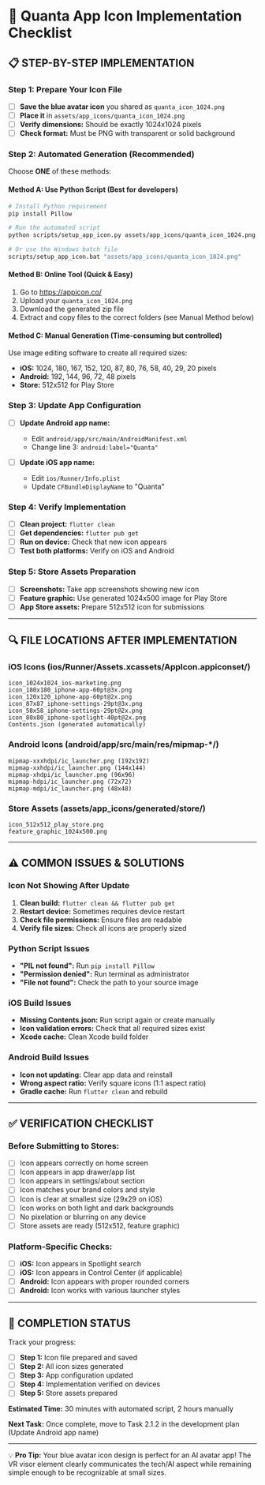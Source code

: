 # 🎯 Quanta App Icon Implementation Checklist

## 📋 **STEP-BY-STEP IMPLEMENTATION**

### **Step 1: Prepare Your Icon File**
- [ ] **Save the blue avatar icon** you shared as `quanta_icon_1024.png`
- [ ] **Place it** in `assets/app_icons/quanta_icon_1024.png`
- [ ] **Verify dimensions:** Should be exactly 1024x1024 pixels
- [ ] **Check format:** Must be PNG with transparent or solid background

### **Step 2: Automated Generation (Recommended)**
Choose **ONE** of these methods:

#### **Method A: Use Python Script (Best for developers)**
```bash
# Install Python requirement
pip install Pillow

# Run the automated script
python scripts/setup_app_icon.py assets/app_icons/quanta_icon_1024.png

# Or use the Windows batch file
scripts/setup_app_icon.bat "assets/app_icons/quanta_icon_1024.png"
```

#### **Method B: Online Tool (Quick & Easy)**
1. Go to https://appicon.co/
2. Upload your `quanta_icon_1024.png`
3. Download the generated zip file
4. Extract and copy files to the correct folders (see Manual Method below)

#### **Method C: Manual Generation (Time-consuming but controlled)**
Use image editing software to create all required sizes:
- **iOS:** 1024, 180, 167, 152, 120, 87, 80, 76, 58, 40, 29, 20 pixels
- **Android:** 192, 144, 96, 72, 48 pixels
- **Store:** 512x512 for Play Store

### **Step 3: Update App Configuration**
- [ ] **Update Android app name:**
  - Edit `android/app/src/main/AndroidManifest.xml`
  - Change line 3: `android:label="Quanta"`

- [ ] **Update iOS app name:**
  - Edit `ios/Runner/Info.plist`
  - Update `CFBundleDisplayName` to "Quanta"

### **Step 4: Verify Implementation**
- [ ] **Clean project:** `flutter clean`
- [ ] **Get dependencies:** `flutter pub get`
- [ ] **Run on device:** Check that new icon appears
- [ ] **Test both platforms:** Verify on iOS and Android

### **Step 5: Store Assets Preparation**
- [ ] **Screenshots:** Take app screenshots showing new icon
- [ ] **Feature graphic:** Use generated 1024x500 image for Play Store
- [ ] **App Store assets:** Prepare 512x512 icon for submissions

---

## 🔍 **FILE LOCATIONS AFTER IMPLEMENTATION**

### **iOS Icons (ios/Runner/Assets.xcassets/AppIcon.appiconset/)**
```
icon_1024x1024_ios-marketing.png
icon_180x180_iphone-app-60pt@3x.png
icon_120x120_iphone-app-60pt@2x.png
icon_87x87_iphone-settings-29pt@3x.png
icon_58x58_iphone-settings-29pt@2x.png
icon_80x80_iphone-spotlight-40pt@2x.png
Contents.json (generated automatically)
```

### **Android Icons (android/app/src/main/res/mipmap-*/)**
```
mipmap-xxxhdpi/ic_launcher.png (192x192)
mipmap-xxhdpi/ic_launcher.png (144x144)
mipmap-xhdpi/ic_launcher.png (96x96)
mipmap-hdpi/ic_launcher.png (72x72)
mipmap-mdpi/ic_launcher.png (48x48)
```

### **Store Assets (assets/app_icons/generated/store/)**
```
icon_512x512_play_store.png
feature_graphic_1024x500.png
```

---

## ⚠️ **COMMON ISSUES & SOLUTIONS**

### **Icon Not Showing After Update**
1. **Clean build:** `flutter clean && flutter pub get`
2. **Restart device:** Sometimes requires device restart
3. **Check file permissions:** Ensure files are readable
4. **Verify file sizes:** Check all icons are properly sized

### **Python Script Issues**
- **"PIL not found":** Run `pip install Pillow`
- **"Permission denied":** Run terminal as administrator
- **"File not found":** Check the path to your source image

### **iOS Build Issues**
- **Missing Contents.json:** Run script again or create manually
- **Icon validation errors:** Check that all required sizes exist
- **Xcode cache:** Clean Xcode build folder

### **Android Build Issues**
- **Icon not updating:** Clear app data and reinstall
- **Wrong aspect ratio:** Verify square icons (1:1 aspect ratio)
- **Gradle cache:** Run `flutter clean` and rebuild

---

## ✅ **VERIFICATION CHECKLIST**

### **Before Submitting to Stores:**
- [ ] Icon appears correctly on home screen
- [ ] Icon appears in app drawer/app list
- [ ] Icon appears in settings/about section
- [ ] Icon matches your brand colors and style
- [ ] Icon is clear at smallest size (29x29 on iOS)
- [ ] Icon works on both light and dark backgrounds
- [ ] No pixelation or blurring on any device
- [ ] Store assets are ready (512x512, feature graphic)

### **Platform-Specific Checks:**
- [ ] **iOS:** Icon appears in Spotlight search
- [ ] **iOS:** Icon appears in Control Center (if applicable)
- [ ] **Android:** Icon appears with proper rounded corners
- [ ] **Android:** Icon works with various launcher styles

---

## 🚀 **COMPLETION STATUS**
Track your progress:

- [ ] **Step 1:** Icon file prepared and saved
- [ ] **Step 2:** All icon sizes generated
- [ ] **Step 3:** App configuration updated
- [ ] **Step 4:** Implementation verified on devices
- [ ] **Step 5:** Store assets prepared

**Estimated Time:** 30 minutes with automated script, 2 hours manually

**Next Task:** Once complete, move to Task 2.1.2 in the development plan (Update Android app name)

---

💡 **Pro Tip:** Your blue avatar icon design is perfect for an AI avatar app! The VR visor element clearly communicates the tech/AI aspect while remaining simple enough to be recognizable at small sizes.
